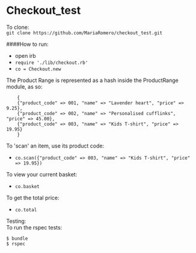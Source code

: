# Checkout_test

To clone:  
`git clone https://github.com/MariaRomero/checkout_test.git`  

####How to run:  
- open irb
- `require './lib/checkout.rb'`
- `co = Checkout.new`

The Product Range is represented as a hash inside the ProductRange module, as so:
```
    {
    {"product_code" => 001, "name" => "Lavender heart", "price" => 9.25},
    {"product_code" => 002, "name" => "Personalised cufflinks", "price" => 45.00},
    {"product_code" => 003, "name" => "Kids T-­shirt", "price" => 19.95}
    }
```

To 'scan' an item, use its product code:
- `co.scan({"product_code" => 003, "name" => "Kids T-­shirt", "price" => 19.95})`  

To view your current basket:
- `co.basket`  

To get the total price:
- `co.total`

Testing:  
To run the rspec tests:

````
$ bundle
$ rspec
````
